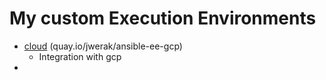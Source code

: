 # My custom Execution Environments


- [cloud](./gcp/README.md) (quay.io/jwerak/ansible-ee-gcp)
  - Integration with gcp
- 